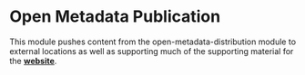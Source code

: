 <!-- SPDX-License-Identifier: Apache-2.0 -->
  
# Open Metadata Publication

This module pushes content from the open-metadata-distribution module to
external locations as well as supporting much of the supporting material for
the **[website](website/README.md)**.